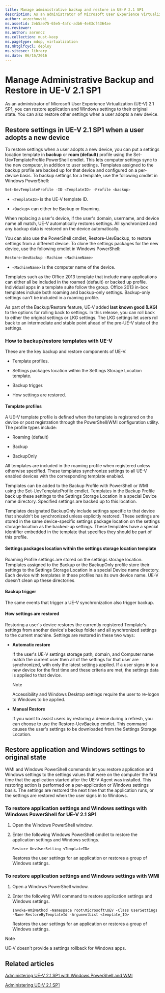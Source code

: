 ```yaml
---
title: Manage administrative backup and restore in UE-V 2.1 SP1
description: As an administrator of Microsoft User Experience Virtualization (UE-V) 2.1 SP1, you can restore application and Windows settings to their original state. You can also restore other settings when a user adopts a new device.
author: aczechowski
ms.assetid: 2eb5ae75-65e5-4afc-adb6-4e83cf4364ae
ms.reviewer:
ms.author: aaroncz
ms.collection: must-keep
ms.pagetype: mdop, virtualization
ms.mktglfcycl: deploy
ms.sitesec: library
ms.date: 06/16/2016
---
```



# Manage Administrative Backup and Restore in UE-V 2.1 SP1

As an administrator of Microsoft User Experience Virtualization (UE-V) 2.1 SP1, you can restore application and Windows settings to their original state. You can also restore other settings when a user adopts a new device.

## Restore settings in UE-V 2.1 SP1 when a user adopts a new device

To restore settings when a user adopts a new device, you can put a settings location template in **backup** or **roam (default)** profile using the Set-UevTemplateProfile PowerShell cmdlet. This lets computer settings sync to the new computer, in addition to user settings. Templates assigned to the backup profile are backed up for that device and configured on a per-device basis. To backup settings for a template, use the following cmdlet in Windows PowerShell:

```powershell
Set-UevTemplateProfile -ID <TemplateID> -Profile <backup>
```

- `<TemplateID>` is the UE-V template ID.

- `<Backup>` can either be Backup or Roaming.

When replacing a user's device, if the user's domain, username, and device name all match, UE-V automatically restores settings. All synchronized and any backup data is restored on the device automatically.

You can also use the PowerShell cmdlet, Restore-UevBackup, to restore settings from a different device. To clone the settings packages for the new device, use the following cmdlet in Windows PowerShell:

```powershell
Restore-UevBackup -Machine <MachineName>
```

- `<MachineName>` is the computer name of the device.

Templates such as the Office 2013 template that include many applications can either all be included in the roamed (default) or backed up profile. Individual apps in a template suite follow the group. Office 2013 in-box templates include both roaming and backup-only settings. Backup-only settings can't be included in a roaming profile.

As part of the Backup/Restore feature, UE-V added **last known good (LKG)** to the options for rolling back to settings. In this release, you can roll back to either the original settings or LKG settings. The LKG settings let users roll back to an intermediate and stable point ahead of the pre-UE-V state of the settings.

### How to backup/restore templates with UE-V

These are the key backup and restore components of UE-V:

- Template profiles.

- Settings packages location within the Settings Storage Location template.

- Backup trigger.

- How settings are restored.

#### Template profiles

A UE-V template profile is defined when the template is registered on the device or post registration through the PowerShell/WMI configuration utility. The profile types include:

- Roaming (default)

- Backup

- BackupOnly

All templates are included in the roaming profile when registered unless otherwise specified. These templates synchronize settings to all UE-V enabled devices with the corresponding template enabled.

Templates can be added to the Backup Profile with PowerShell or WMI using the Set-UevTemplateProfile cmdlet. Templates in the Backup Profile back up these settings to the Settings Storage Location in a special Device name directory. Specified settings are backed up to this location.

Templates designated BackupOnly include settings specific to that device that shouldn't be synchronized unless explicitly restored. These settings are stored in the same device-specific settings package location on the settings storage location as the backed-up settings. These templates have a special identifier embedded in the template that specifies they should be part of this profile.

#### Settings packages location within the settings storage location template

Roaming Profile settings are stored on the settings storage location. Templates assigned to the Backup or the BackupOnly profile store their settings to the Settings Storage Location in a special Device name directory. Each device with templates in these profiles has its own device name. UE-V doesn't clean up these directories.

#### Backup trigger

The same events that trigger a UE-V synchronization also trigger backup.

#### How settings are restored

Restoring a user's device restores the currently registered Template's settings from another device's backup folder and all synchronized settings to the current machine. Settings are restored in these two ways:

- **Automatic restore**

    If the user's UE-V settings storage path, domain, and Computer name match the current user then all of the settings for that user are synchronized, with only the latest settings applied. If a user signs in to a new device for the first time and these criteria are met, the settings data is applied to that device.

    > [!NOTE]
    > Accessibility and Windows Desktop settings require the user to re-logon to Windows to be applied.

- **Manual Restore**

    If you want to assist users by restoring a device during a refresh, you can choose to use the Restore-UevBackup cmdlet. This command causes the user's settings to be downloaded from the Settings Storage Location.

## Restore application and Windows settings to original state

WMI and Windows PowerShell commands let you restore application and Windows settings to the settings values that were on the computer the first time that the application started after the UE-V Agent was installed. This restoring action is performed on a per-application or Windows settings basis. The settings are restored the next time that the application runs, or the settings are restored when the user signs in to Windows.

### To restore application settings and Windows settings with Windows PowerShell for UE-V 2.1 SP1

1.  Open the Windows PowerShell window.

2.  Enter the following Windows PowerShell cmdlet to restore the application settings and Windows settings.

    `Restore-UevUserSetting <TemplateID>`

    Restores the user settings for an application or restores a group of Windows settings.

### To restore application settings and Windows settings with WMI

1.  Open a Windows PowerShell window.

2.  Enter the following WMI command to restore application settings and Windows settings.

    `Invoke-WmiMethod -Namespace root\Microsoft\UEV -Class UserSettings -Name RestoreByTemplateId -ArgumentList <template_ID>`

    Restores the user settings for an application or restores a group of Windows settings.

> [!NOTE]
> UE-V doesn't provide a settings rollback for Windows apps.

## Related articles

[Administering UE-V 2.1 SP1 with Windows PowerShell and WMI](administering-ue-v-2x-with-windows-powershell-and-wmi-both-uevv2.md)

[Administering UE-V 2.1 SP1](administering-ue-v-2x-new-uevv2.md)
